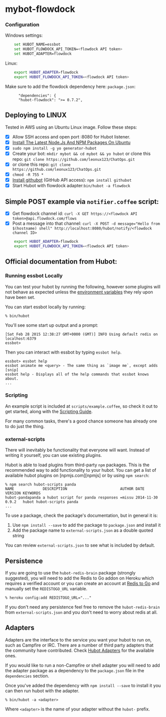 # mybot-flowdock

### Configuration

Windows settings:
```bash
    set HUBOT_NAME=essbot
    set HUBOT_FLOWDOCK_API_TOKEN=<flowdock API token>
    set HUBOT_ADAPTER=flowdock
```

Linux:
```bash
    export HUBOT_ADAPTER=flowdock
    export HUBOT_FLOWDOCK_API_TOKEN=<flowdock API token>
```

Make sure to add the flowdock dependency here: `package.json`:
```
      "dependencies": {
      "hubot-flowdock": ">= 0.7.2",
```

## Deploying to LINUX

Tested in AWS using an Ubuntu Linux image. Follow these steps:

- [x] Allow SSH access and open port :8080 for Hubot listener.
- [x] [Install The Latest Node.Js And NPM Packages On Ubuntu](https://websiteforstudents.com/install-the-latest-node-js-and-nmp-packages-on-ubuntu-16-04-18-04-lts/)
- [x] ```sudo npm install -g yo generator-hubot```
- [x] Create your bot: ```mkdir mybot && cd mybot && yo hubot``` or clone this repo: ```git clone https://github.com/leonux123/ChatOps.git```
- [x] or clone this repo: ```git clone https://github.com/leonux123/ChatOps.git```
- [x] ```chmod -R 755 *```
- [x] [Install githubot](https://github.com/iangreenleaf/githubot) (GitHub API access): ```npm install githubot```
- [x] Start Hubot with flowdock adapter:```bin/hubot -a flowdock```

## Simple POST example via `notifier.coffee` script:

- [x] Get flowdock channel id: ```curl -X GET https://<flowdock API token>@api.flowdock.com/flows```
- [x] Post a message into that channel: ```curl -X POST -d message="Hello from $(hostname) shell" http://localhost:8080/hubot/notify/<flowdock channel ID>```

```bash
    export HUBOT_ADAPTER=flowdock
    export HUBOT_FLOWDOCK_API_TOKEN=<flowdock API token>
```


## Official documentation from Hubot:

### Running essbot Locally

You can test your hubot by running the following, however some plugins will not
behave as expected unless the [environment variables](#configuration) they rely
upon have been set.

You can start essbot locally by running:

    % bin/hubot

You'll see some start up output and a prompt:

    [Sat Feb 28 2015 12:38:27 GMT+0000 (GMT)] INFO Using default redis on localhost:6379
    essbot>

Then you can interact with essbot by typing `essbot help`.

    essbot> essbot help
    essbot animate me <query> - The same thing as `image me`, except adds [snip]
    essbot help - Displays all of the help commands that essbot knows about.
    ...

### Scripting

An example script is included at `scripts/example.coffee`, so check it out to
get started, along with the [Scripting Guide][scripting-docs].

For many common tasks, there's a good chance someone has already one to do just
the thing.

[scripting-docs]: https://github.com/github/hubot/blob/master/docs/scripting.md

### external-scripts

There will inevitably be functionality that everyone will want. Instead of
writing it yourself, you can use existing plugins.

Hubot is able to load plugins from third-party `npm` packages. This is the
recommended way to add functionality to your hubot. You can get a list of
available hubot plugins on [npmjs.com][npmjs] or by using `npm search`:

    % npm search hubot-scripts panda
    NAME             DESCRIPTION                        AUTHOR DATE       VERSION KEYWORDS
    hubot-pandapanda a hubot script for panda responses =missu 2014-11-30 0.9.2   hubot hubot-scripts panda
    ...


To use a package, check the package's documentation, but in general it is:

1. Use `npm install --save` to add the package to `package.json` and install it
2. Add the package name to `external-scripts.json` as a double quoted string

You can review `external-scripts.json` to see what is included by default.

##  Persistence

If you are going to use the `hubot-redis-brain` package (strongly suggested),
you will need to add the Redis to Go addon on Heroku which requires a verified
account or you can create an account at [Redis to Go][redistogo] and manually
set the `REDISTOGO_URL` variable.

    % heroku config:add REDISTOGO_URL="..."

If you don't need any persistence feel free to remove the `hubot-redis-brain`
from `external-scripts.json` and you don't need to worry about redis at all.

[redistogo]: https://redistogo.com/

## Adapters

Adapters are the interface to the service you want your hubot to run on, such
as Campfire or IRC. There are a number of third party adapters that the
community have contributed. Check [Hubot Adapters][hubot-adapters] for the
available ones.

If you would like to run a non-Campfire or shell adapter you will need to add
the adapter package as a dependency to the `package.json` file in the
`dependencies` section.

Once you've added the dependency with `npm install --save` to install it you
can then run hubot with the adapter.

    % bin/hubot -a <adapter>

Where `<adapter>` is the name of your adapter without the `hubot-` prefix.

[hubot-adapters]: https://github.com/github/hubot/blob/master/docs/adapters.md
